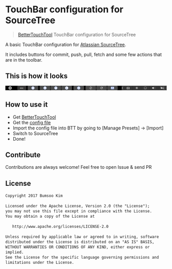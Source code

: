# TouchBar configuration for SourceTree
> [BetterTouchTool](https://www.boastr.net) TouchBar configuration for SourceTree

A basic TouchBar configuration for [Atlassian SourceTree](https://sourcetreeapp.com).

It includes buttons for commit, push, pull, fetch and some few actions that are in the toolbar.

## This is how it looks

![TouchBar](assets/touchbar.png "TouchBar")

## How to use it

  * Get [BetterTouchTool](https://www.boastr.net)
  * Get the [config file](btt-sourcetree-config.json?raw=true)
  * Import the config file into BTT by going to [Manage Presets] -> [Import]
  * Switch to SourceTree
  * Done!

## Contribute

Contributions are always welcome! Feel free to open Issue & send PR

## License

```
Copyright 2017 Bumsoo Kim

Licensed under the Apache License, Version 2.0 (the "License");
you may not use this file except in compliance with the License.
You may obtain a copy of the License at

   http://www.apache.org/licenses/LICENSE-2.0

Unless required by applicable law or agreed to in writing, software
distributed under the License is distributed on an "AS IS" BASIS,
WITHOUT WARRANTIES OR CONDITIONS OF ANY KIND, either express or implied.
See the License for the specific language governing permissions and
limitations under the License.
```